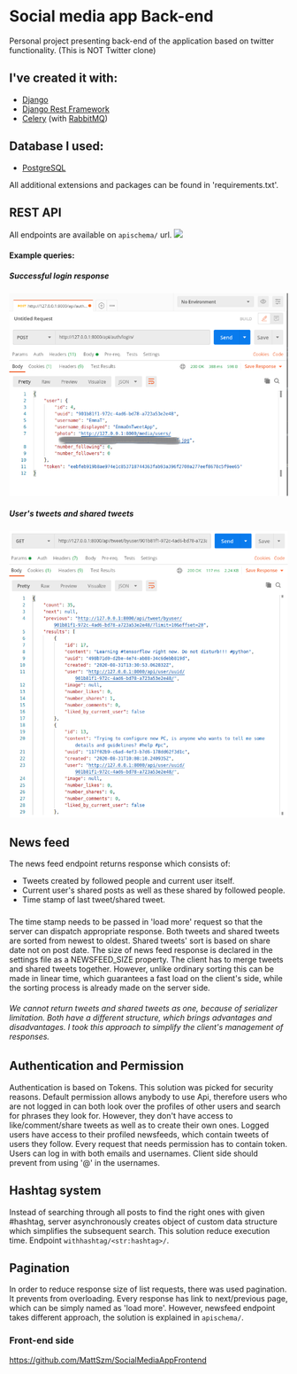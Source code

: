 # Social media app Back-end 
Personal project presenting back-end of the application based on twitter functionality. 
(This is NOT Twitter clone)
##  I've created it with:
 * [Django][djangolink]
 * [Django Rest Framework][restframeworklink]
 * [Celery][celerylink] (with [RabbitMQ][rabbitmqlink])
 
 ## Database I used:
 * [PostgreSQL][postgreslink]
 
 All additional extensions and packages can be found in 'requirements.txt'.
 
 ## REST API
 All endpoints are available on `apischema/` url.
 ![](media-readMe/api_schema.gif)
 
 #### Example queries:
 ##### Successful login response
 ![](media-readMe/login_success.png)
 
 ##### User's tweets and shared tweets
 ![](media-readMe/user_tweets.png)
  
  ## News feed
  The news feed endpoint returns response which consists of:
  * Tweets created by followed people and current user itself.
  * Current user's shared posts as well as these shared by followed people.
  * Time stamp of last tweet/shared tweet.
  ###
  The time stamp needs to be passed in 'load more' request so that the server can 
  dispatch appropriate response. Both tweets and shared tweets are sorted from newest to oldest.
  Shared tweets' sort is based on share date not on post date.
  The size of news feed response is declared in the settings file as a NEWSFEED_SIZE property.
  The client has to merge tweets and shared tweets together. However, 
  unlike ordinary sorting this can be made in linear time, which guarantees a fast load 
  on the client's side, while the sorting process is already made on the server side.
  ###### We cannot return tweets and shared tweets as one, because of serializer limitation. Both have a different structure, which brings advantages and disadvantages. I took this approach to simplify the client's management of responses.
 
   
  
  ## Authentication and Permission
  Authentication is based on Tokens.
  This solution was picked for security reasons.
  Default permission allows anybody to use Api, therefore
  users who are not logged in can both look over the 
  profiles of other users and search for phrases they look for.
  However, they don't have access to like/comment/share tweets 
  as well as to create their own ones.
  Logged users have access to their profiled newsfeeds, 
  which contain tweets of users they follow.
  Every request that needs permission has to contain token.
  Users can log in with both emails and usernames.
  Client side should prevent from using '@' in the usernames.
  
  ## Hashtag system
  Instead of searching through all posts to find the right ones with given #hashtag,
  server asynchronously creates object of custom data structure 
  which simplifies the subsequent search.
  This solution reduce execution time.
  Endpoint `withhashtag/<str:hashtag>/`.
  
  ## Pagination
  In order to reduce response size of list requests, there was used pagination. 
  It prevents from overloading.
  Every response has link to next/previous page, which can be simply named as
  'load more'. 
  However, newsfeed endpoint takes different approach, the solution is 
  explained in `apischema/`.  
  
  ### Front-end side
  https://github.com/MattSzm/SocialMediaAppFrontend


 [restframeworklink]:https://www.django-rest-framework.org/
 [djangolink]:https://www.djangoproject.com/
 [celerylink]:https://docs.celeryproject.org/en/stable/
 [postgreslink]:https://www.postgresql.org/
 [rabbitmqlink]:https://www.rabbitmq.com/